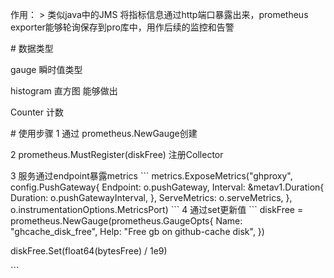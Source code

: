 作用：
\> 类似java中的JMS 将指标信息通过http端口暴露出来，prometheus exporter能够轮询保存到pro库中，用作后续的监控和告警

\# 数据类型

gauge 瞬时值类型

histogram 直方图 能够做出

Counter 计数

\# 使用步骤
1 通过 prometheus.NewGauge创建

2 prometheus.MustRegister(diskFree) 注册Collector

3 服务通过endpoint暴露metrics
\`\`\`
 metrics.ExposeMetrics("ghproxy", config.PushGateway{
 Endpoint: o.pushGateway,
 Interval: &metav1.Duration{
 Duration: o.pushGatewayInterval,
 },
 ServeMetrics: o.serveMetrics,
 }, o.instrumentationOptions.MetricsPort)
\`\`\`
4 通过set更新值
\`\`\`
diskFree = prometheus.NewGauge(prometheus.GaugeOpts{
 Name: "ghcache\_disk\_free",
 Help: "Free gb on github-cache disk",
})

diskFree.Set(float64(bytesFree) / 1e9)

\`\`\`